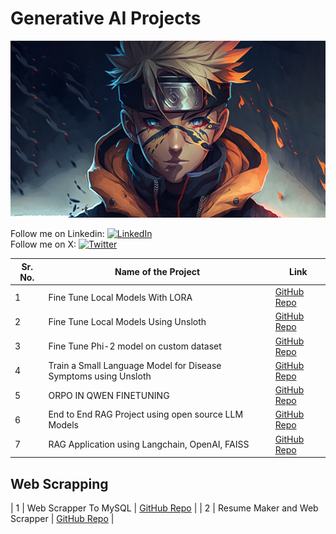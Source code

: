 # Generative AI Projects
![alt text](image.png)

Follow me on Linkedin: [![LinkedIn](https://img.shields.io/badge/LinkedIn-0A66C2?style=for-the-badge&logo=linkedin&logoColor=white)](https://www.linkedin.com/in/nelliparthi-ajith-233803262)\
Follow me on X: [![Twitter](https://img.shields.io/badge/Twitter-1DA1F2?style=for-the-badge&logo=twitter&logoColor=white)](https://x.com/Ajith532542840)

| Sr. No. | Name of the Project      | Link                                      |
| ------- | ----------------------- | ----------------------------------------- |
| 1       | Fine Tune Local Models With LORA     | [GitHub Repo](https://github.com/Ajith-Kumar-Nelliparthi/Fine-Tuning-Local-Models_With-LORA.git) |
| 2       | Fine Tune Local Models Using Unsloth     | [GitHub Repo](https://github.com/Ajith-Kumar-Nelliparthi/Unsloth-FineTuning.git) |
| 3       | Fine Tune Phi-2 model on custom dataset     | [GitHub Repo](https://github.com/Ajith-Kumar-Nelliparthi/Phi-2-FineTuning.git) |
| 4       | Train a Small Language Model for Disease Symptoms using Unsloth     | [GitHub Repo](https://github.com/Ajith-Kumar-Nelliparthi/Train-a-Small-Language-Model-for-Disease-Symptoms-using-Unsloth.git) |
| 5       | ORPO IN QWEN FINETUNING     | [GitHub Repo](https://github.com/Ajith-Kumar-Nelliparthi/ORPO-IN-QWEN-FINETUNING.git) |
| 6       | End to End RAG Project using open source LLM Models     | [GitHub Repo](https://github.com/Ajith-Kumar-Nelliparthi/End-To-End-Advanced-RAG-Project-using-Open-Source-LLM-Models-And-Groq-Inferencing-engine.git) |
| 7       | RAG Application using Langchain, OpenAI, FAISS     | [GitHub Repo](https://github.com/Ajith-Kumar-Nelliparthi/Rag-Application-using-OpenAI-Langchain-FAISS.git)  |

## Web Scrapping 
| 1       | Web Scrapper To MySQL     | [GitHub Repo](https://github.com/Ajith-Kumar-Nelliparthi/WebScraperToMySQL.git)  |
| 2       | Resume Maker and Web Scrapper     | [GitHub Repo](https://github.com/Ajith-Kumar-Nelliparthi/Resume_maker-and-web_scrapper.git) |



<!-- Add more projects below as you complete them -->